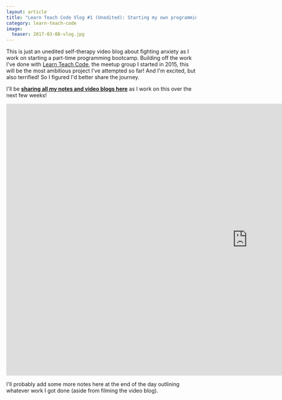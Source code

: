 ```yaml
---
layout: article
title: "Learn Teach Code Vlog #1 (Unedited): Starting my own programming bootcamp"
category: learn-teach-code
image:
  teaser: 2017-03-08-vlog.jpg
---
```


This is just an unedited self-therapy video blog about fighting anxiety as I work on starting a part-time programming bootcamp. Building off the work I've done with <a href="http://learnteachcode.org/">Learn Teach Code</a>, the meetup group I started in 2015, this will be the most ambitious project I've attempted so far! And I'm excited, but also terrified! So I figured I'd better share the journey.

I'll be [**sharing all my notes and video blogs here**](/learn-teach-code/) as I work on this over the next few weeks!

<iframe width="1280" height="720" src="https://www.youtube.com/embed/aHWaa1vzGXw" frameborder="0" allowfullscreen></iframe>

I'll probably add some more notes here at the end of the day outlining whatever work I got done (aside from filming the video blog).